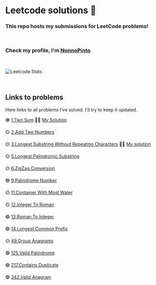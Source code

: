 # Leetcode solutions 🚀
### This repo hosts my submissions for LeetCode problems!

<br/>

### Check my profile, I'm [NonnoPinto](https://leetcode.com/NonnoPinto/)

<br/>

![Leetcode Stats](https://leetcard.jacoblin.cool/NonnoPinto)

<br/>

## Links to problems
Here links to all problems I've solved. I'll try to keep it updated.

🟢  [1.Two Sum](https://leetcode.com/problems/two-sum/) 👨‍💻 [My Solution](https://leetcode.com/problems/two-sum/solutions/3754197/java-beats-more-than-99-easy-sol/)

🟡 [2.Add Two Numbers](https://leetcode.com/problems/add-two-numbers/)

🟡 [3.Longest Substring Without Repeating Characters](https://leetcode.com/problems/longest-substring-without-repeating-characters/) 👨‍💻 [My solution](https://leetcode.com/problems/longest-substring-without-repeating-characters/solutions/3742039/java-sol/)

🟡 [5.Longest Palindromic Substring](https://leetcode.com/problems/longest-palindromic-substring/)

🟡 [6.ZigZag Conversion](https://leetcode.com/problems/zigzag-conversion/)

🟢 [9.Palindrome Number](https://leetcode.com/problems/palindrome-number/)

🟡 [11.Container With Most Water](https://leetcode.com/problems/container-with-most-water/)

🟡 [12.Integer To Roman](https://leetcode.com/problems/integer-to-roman/)

🟢 [13.Roman To Integer](https://leetcode.com/problems/roman-to-integer/)

🟢 [14.Longest Common Prefix](https://leetcode.com/problems/longest-common-prefix/)

🟡 [49.Group Anagrams](https://leetcode.com/problems/group-anagrams/)

🟢 [125.Valid Palindrome](https://leetcode.com/problems/valid-palindrome/)

🟢 [217.Contains Duplicate](https://leetcode.com/problems/contains-duplicate/)

🟢 [242.Valid Anagram](https://leetcode.com/problems/valid-anagram/)